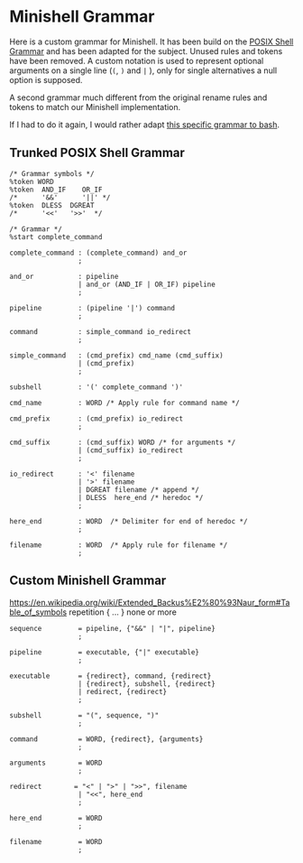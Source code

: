 
# Minishell Grammar
Here is a custom grammar for Minishell. It has been build on the [POSIX Shell Grammar](https://pubs.opengroup.org/onlinepubs/009695399/utilities/xcu_chap02.html#tag_02_10) and has been adapted for the subject. Unused rules and tokens have been removed. A custom notation is used to represent optional arguments on a single line (`(`, `)` and `|` ), only for single alternatives a null option is supposed.

A second grammar much different from the original rename rules and tokens to match our Minishell implementation. 

If I had to do it again, I would rather adapt [this specific grammar to bash](https://cmdse.github.io/pages/appendix/bash-grammar.html).

## Trunked POSIX Shell Grammar
```
/* Grammar symbols */
%token WORD
%token  AND_IF    OR_IF
/*      '&&'      '||' */
%token  DLESS  DGREAT
/*      '<<'   '>>'  */

/* Grammar */
%start complete_command

complete_command : (complete_command) and_or
                 ;

and_or           : pipeline
                 | and_or (AND_IF | OR_IF) pipeline
                 ;

pipeline         : (pipeline '|') command
                 ;

command          : simple_command io_redirect
                 ;

simple_command   : (cmd_prefix) cmd_name (cmd_suffix)
                 | (cmd_prefix)
                 ;

subshell         : '(' complete_command ')'

cmd_name         : WORD /* Apply rule for command name */

cmd_prefix       : (cmd_prefix) io_redirect
                 ;

cmd_suffix       : (cmd_suffix) WORD /* for arguments */
                 | (cmd_suffix) io_redirect
                 ;

io_redirect      : '<' filename
                 | '>' filename
                 | DGREAT filename /* append */
                 | DLESS  here_end /* heredoc */
                 ;

here_end         : WORD  /* Delimiter for end of heredoc */
                 ;

filename         : WORD  /* Apply rule for filename */
                 ;
```

## Custom Minishell Grammar
https://en.wikipedia.org/wiki/Extended_Backus%E2%80%93Naur_form#Table_of_symbols
repetition  { ... }  none or more

```ebnf
sequence         = pipeline, {"&&" | "|", pipeline}
                 ;

pipeline         = executable, {"|" executable}
                 ;

executable       = {redirect}, command, {redirect}
                 | {redirect}, subshell, {redirect}
				 | redirect, {redirect}
                 ;

subshell         = "(", sequence, ")"
                 ;

command          = WORD, {redirect}, {arguments}
                 ;

arguments        = WORD
				 ;

redirect      	= "<" | ">" | ">>", filename
                 | "<<", here_end
                 ;

here_end         = WORD
                 ;

filename         = WORD
                 ;
```